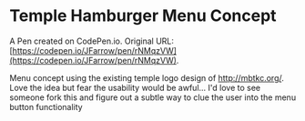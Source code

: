 # Temple Hamburger Menu Concept

A Pen created on CodePen.io. Original URL: [https://codepen.io/JFarrow/pen/rNMqzVW](https://codepen.io/JFarrow/pen/rNMqzVW).

Menu concept using the existing temple logo design of http://mbtkc.org/. Love the idea but fear the usability would be awful... I'd love to see someone fork this and figure out a subtle way to clue the user into the menu button functionality
